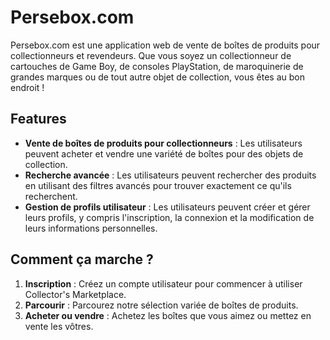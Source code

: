 # Persebox.com

Persebox.com est une application web de vente de boîtes de produits pour collectionneurs et revendeurs. Que vous soyez un collectionneur de cartouches de Game Boy, de consoles PlayStation, de maroquinerie de grandes marques ou de tout autre objet de collection, vous êtes au bon endroit !

## Features

- **Vente de boîtes de produits pour collectionneurs** : Les utilisateurs peuvent acheter et vendre une variété de boîtes pour des objets de collection.
- **Recherche avancée** : Les utilisateurs peuvent rechercher des produits en utilisant des filtres avancés pour trouver exactement ce qu'ils recherchent.
- **Gestion de profils utilisateur** : Les utilisateurs peuvent créer et gérer leurs profils, y compris l'inscription, la connexion et la modification de leurs informations personnelles.

## Comment ça marche ?

1. **Inscription** : Créez un compte utilisateur pour commencer à utiliser Collector's Marketplace.
2. **Parcourir** : Parcourez notre sélection variée de boîtes de produits.
3. **Acheter ou vendre** : Achetez les boîtes que vous aimez ou mettez en vente les vôtres.
